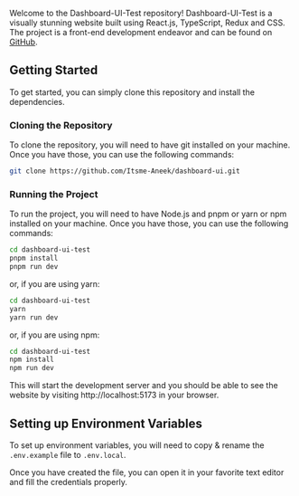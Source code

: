 Welcome to the Dashboard-UI-Test repository! Dashboard-UI-Test is a visually stunning website built using React.js, TypeScript, Redux and CSS. The project is a front-end development endeavor and can be found on [GitHub](https://github.com/Itsme-Aneek/dashboard-ui.git).

## Getting Started

To get started, you can simply clone this repository and install the dependencies.

### Cloning the Repository

To clone the repository, you will need to have git installed on your machine. Once you have those, you can use the following commands:

```bash
git clone https://github.com/Itsme-Aneek/dashboard-ui.git
```

### Running the Project

To run the project, you will need to have Node.js and pnpm or yarn or npm installed on your machine. Once you have those, you can use the following commands:

```bash
cd dashboard-ui-test
pnpm install
pnpm run dev
```

or, if you are using yarn:

```bash
cd dashboard-ui-test
yarn
yarn run dev
```

or, if you are using npm:

```bash
cd dashboard-ui-test
npm install
npm run dev
```

This will start the development server and you should be able to see the website by visiting http://localhost:5173 in your browser.

## Setting up Environment Variables

To set up environment variables, you will need to copy & rename the `.env.example` file to `.env.local`.

Once you have created the file, you can open it in your favorite text editor and fill the credentials properly.
